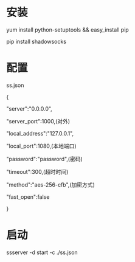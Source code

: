 # 安装
yum install python-setuptools && easy_install pip

pip install shadowsocks
# 配置
ss.json

{

"server":"0.0.0.0",

"server_port":1000,(对外)

"local_address":"127.0.0.1",

"local_port":1080,(本地端口)

"password":"password",(密码)

"timeout":300,(超时时间)

"method":"aes-256-cfb",(加密方式)

"fast_open":false

}
# 启动
ssserver -d start -c ./ss.json
